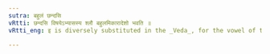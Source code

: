 ```yaml
---
sutra: बहुलं छन्दसि
vRtti: छन्दसि विषयेऽभ्यासस्य श्लौ बहुलमिकारादेशो भवति ॥
vRtti_eng: इ is diversely substituted in the _Veda_, for the vowel of the reduplicate, in the Reduplicated Present form.

---
```

